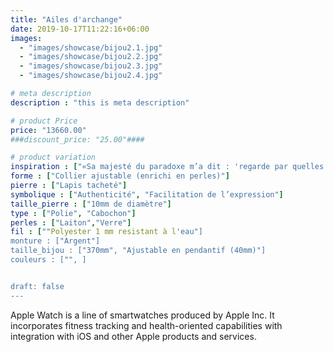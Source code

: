 ```yaml
---
title: "Ailes d'archange"
date: 2019-10-17T11:22:16+06:00
images: 
  - "images/showcase/bijou2.1.jpg"
  - "images/showcase/bijou2.2.jpg"
  - "images/showcase/bijou2.3.jpg"
  - "images/showcase/bijou2.4.jpg"

# meta description
description : "this is meta description"

# product Price
price: "13660.00"
###discount_price: "25.00"####

# product variation
inspiration : ["«Sa majesté du paradoxe m’a dit : 'regarde par quelles violences je suis passée pour me détacher. Regarde avec quelle légèreté je porte la tristesse de ce qui est éphémère.' Alors, je me suis agenouillé, et j’ai pleuré de joie.»"]
forme : ["Collier ajustable (enrichi en perles)"]
pierre : ["Lapis tacheté"]
symbolique : ["Authenticité", "Facilitation de l’expression"]
taille_pierre : ["10mm de diamètre"]
type : ["Polie", "Cabochon"]
perles : ["Laiton","Verre"]
fil : [""Polyester 1 mm resistant à l'eau"]
monture : ["Argent"]
taille_bijou : ["370mm", "Ajustable en pendantif (40mm)"]
couleurs : ["", ]


draft: false
---
```


Apple Watch is a line of smartwatches produced by Apple Inc. It incorporates fitness tracking and health-oriented capabilities with integration with iOS and other Apple products and services.
